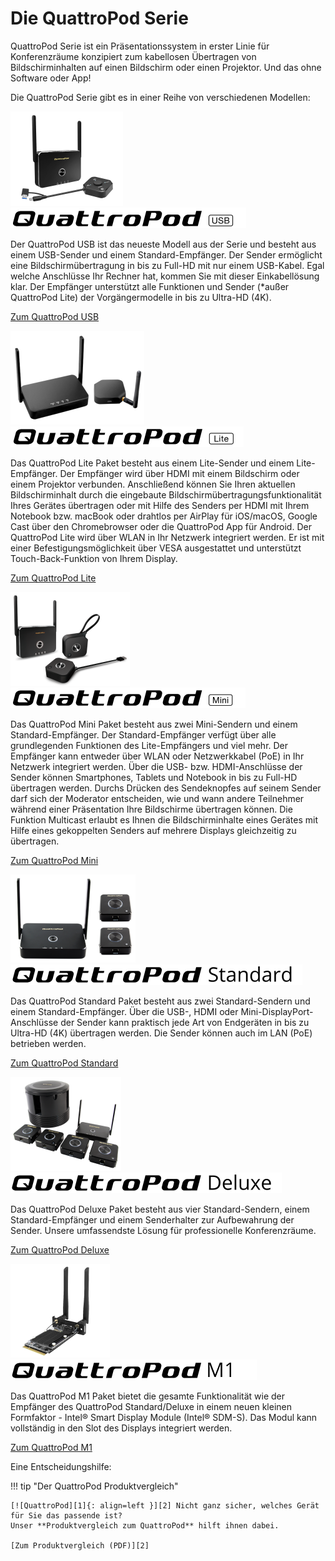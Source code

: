 # Die QuattroPod Serie

QuattroPod Serie ist ein Präsentationssystem in erster Linie für Konferenzräume konzipiert zum kabellosen Übertragen von Bildschirminhalten auf einen Bildschirm oder einen Projektor. Und das ohne Software oder App!

Die QuattroPod Serie gibt es in einer Reihe von verschiedenen Modellen: 

<div class="md-showcase">
	<img src="assets/img/quattropod.usb.png" alt="Abbildung: QuattroPod USB">
	<div>
		<img src="assets/img/quattropod-usb.black.logo.png" alt="Logo: QuattroPod USB">
		<p>Der QuattroPod USB ist das neueste Modell aus der Serie und besteht aus einem USB-Sender und einem Standard-Empfänger. Der Sender ermöglicht eine Bildschirmübertragung in bis zu Full-HD mit nur einem USB-Kabel. Egal welche Anschlüsse Ihr Rechner hat, kommen Sie mit dieser Einkabellösung klar. Der Empfänger unterstützt alle Funktionen und Sender (*außer QuattroPod Lite) der Vorgängermodelle in bis zu Ultra-HD (4K).</p>
		<p><a href="usb/intro">Zum QuattroPod USB</a></p>
	</div>
</div>
<div class="md-showcase">
	<img src="assets/img/quattropod.lite.png" alt="Abbildung: QuattroPod Lite">
	<div>
		<img src="assets/img/quattropod-lite.black.logo.png" alt="Logo: QuattroPod Lite">
		<p>Das QuattroPod Lite Paket besteht aus einem Lite-Sender und einem Lite-Empfänger. Der Empfänger wird über HDMI mit einem Bildschirm oder einem Projektor verbunden. Anschließend können Sie Ihren aktuellen Bildschirminhalt durch die eingebaute Bildschirmübertragungsfunktionalität Ihres Gerätes übertragen oder mit Hilfe des Senders per HDMI mit Ihrem Notebook bzw. macBook oder drahtlos per AirPlay für iOS/macOS, Google Cast über den Chromebrowser oder die QuattroPod App für Android. Der QuattroPod Lite wird über WLAN in Ihr Netzwerk integriert werden. Er ist mit einer Befestigungsmöglichkeit über VESA ausgestattet und unterstützt Touch-Back-Funktion von Ihrem Display.</p>
		<p><a href="lite/intro">Zum QuattroPod Lite</a></p>
	</div>
</div>
<div class="md-showcase">
	<img src="assets/img/quattropod.mini.png" alt="Abbildung: QuattroPod Mini">
	<div>
		<img src="assets/img/quattropod-mini.black.logo.png" alt="Logo: QuattroPod Mini">
		<p>Das QuattroPod Mini Paket besteht aus zwei Mini-Sendern und einem Standard-Empfänger. Der Standard-Empfänger verfügt über alle grundlegenden Funktionen des Lite-Empfängers und viel mehr. Der Empfänger kann entweder über WLAN oder Netzwerkkabel (PoE) in Ihr Netzwerk integriert werden. Über die USB- bzw. HDMI-Anschlüsse der Sender können Smartphones, Tablets und Notebook in bis zu Full-HD übertragen werden. Durchs Drücken des Sendeknopfes auf seinem Sender darf sich der Moderator entscheiden, wie und wann andere Teilnehmer während einer Präsentation Ihre Bildschirme übertragen können. Die Funktion Multicast erlaubt es Ihnen die Bildschirminhalte eines Gerätes mit Hilfe eines gekoppelten Senders auf mehrere Displays gleichzeitig zu übertragen.</p>
		<p><a href="mini/intro">Zum QuattroPod Mini</a></p>
	</div>
</div>
<div class="md-showcase">
	<img src="assets/img/quattropod.standard.png" alt="Abbildung: QuattroPod Standard">
	<div>
		<img src="assets/img/quattropod-standard.black.logo.png" alt="Logo: QuattroPod Standard">
		<p>Das QuattroPod Standard Paket besteht aus zwei Standard-Sendern und einem Standard-Empfänger. Über die USB-, HDMI oder Mini-DisplayPort-Anschlüsse der Sender kann praktisch jede Art von Endgeräten in bis zu Ultra-HD (4K) übertragen werden. Die Sender können auch im LAN (PoE) betrieben werden. </p>
		<p><a href="standard/intro">Zum QuattroPod Standard</a></p>
	</div>
</div>
<div class="md-showcase">
	<img src="assets/img/quattropod.deluxe.png" alt="Abbildung: QuattroPod Deluxe">
	<div>
		<img src="assets/img/quattropod-deluxe.black.logo.png" alt="Logo: QuattroPod Deluxe">
		<p>Das QuattroPod Deluxe Paket besteht aus vier Standard-Sendern, einem Standard-Empfänger und einem Senderhalter zur Aufbewahrung der Sender. Unsere umfassendste Lösung für professionelle Konferenzräume.</p>
		<p><a href="deluxe/intro">Zum QuattroPod Deluxe</a></p>
	</div>
</div>
<div class="md-showcase">
	<img src="assets/img/quattropod.m1.png" alt="Abbildung: QuattroPod M1">
	<div>
		<img src="assets/img/quattropod-m1.black.logo.png" alt="Logo: QuattroPod M1">
		<p>Das QuattroPod M1 Paket bietet die gesamte Funktionalität wie der Empfänger des QuattroPod Standard/Deluxe in einem neuen kleinen Formfaktor - Intel® Smart Display Module (Intel® SDM-S). Das Modul kann vollständig in den Slot des Displays integriert werden.</p>
		<p><a href="m1/intro">Zum QuattroPod M1</a></p>
	</div>
</div>

Eine Entscheidungshilfe:

!!! tip "Der QuattroPod Produktvergleich"

    [![QuattroPod][1]{: align=left }][2] Nicht ganz sicher, welches Gerät für Sie das passende ist?   
	Unser **Produktvergleich zum QuattroPod** hilft ihnen dabei.
	
	[Zum Produktvergleich (PDF)][2]

  [1]: assets/img/quattropod.produktvergleich.de.png
  [2]: https://download.stueber.de/doc/de/quattropod/quattropod.produktvergleich.de.pdf